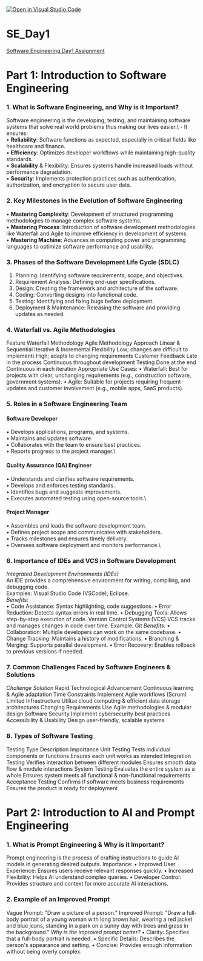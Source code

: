 [![Open in Visual Studio Code](https://classroom.github.com/assets/open-in-vscode-2e0aaae1b6195c2367325f4f02e2d04e9abb55f0b24a779b69b11b9e10269abc.svg)](https://classroom.github.com/online_ide?assignment_repo_id=18377479&assignment_repo_type=AssignmentRepo)
# SE_Day1
<ins> Software Engineering Day1 Assignment </ins>

# Part 1: Introduction to Software Engineering #

### 1. What is Software Engineering, and Why is it Important? ###
Software engineering is the developing, testing, and maintaining software systems that solve real world problems thus making our lives easier.\ - It ensures:\
•	**Reliability**: Software functions as expected, especially in critical fields like healthcare and finance.\
•	**Efficiency**: Optimizes developer workflows while maintaining high-quality standards.\
•	**Scalability** & Flexibility: Ensures systems handle increased loads without performance degradation.\
•	**Security**: Implements protection practices such as authentication, authorization, and encryption to secure user data.

### 2. Key Milestones in the Evolution of Software Engineering ###
•	**Mastering Complexity**: Development of structured programming methodologies to manage complex software systems.\
•	**Mastering Process**: Introduction of software development methodologies like Waterfall and Agile to improve efficiency in development of systems.\
•	**Mastering Machine**: Advances in computing power and programming languages to optimize software performance and usability.

### 3. Phases of the Software Development Life Cycle (SDLC) ###
   
1.	Planning: Identifying software requirements, scope, and objectives.
2.	Requirement Analysis: Defining end-user specifications.
3.	Design: Creating the framework and architecture of the software.
4.	Coding: Converting designs into functional code.
5.	Testing: Identifying and fixing bugs before deployment.
6.	Deployment & Maintenance: Releasing the software and providing updates as needed.
   
### 4. Waterfall vs. Agile Methodologies ###
Feature	Waterfall Methodology	Agile Methodology
Approach	Linear & Sequential	Iterative & Incremental
Flexibility	Low; changes are difficult to implement\	High; adapts to changing requirements
Customer Feedback	Late in the process	Continuous throughout development
Testing	Done at the end	Continuous in each iteration
Appropriate Use Cases:
•	Waterfall: Best for projects with clear, unchanging requirements (e.g., construction software, government systems).
•	Agile: Suitable for projects requiring frequent updates and customer involvement (e.g., mobile apps, SaaS products).

### 5. Roles in a Software Engineering Team ###
#### Software Developer
•	Develops applications, programs, and systems.\
•	Maintains and updates software.\
•	Collaborates with the team to ensure best practices.\
•	Reports progress to the project manager.\
#### Quality Assurance (QA) Engineer
•	Understands and clarifies software requirements.\
•	Develops and enforces testing standards.\
•	Identifies bugs and suggests improvements.\
•	Executes automated testing using open-source tools.\
#### Project Manager
•	Assembles and leads the software development team.\
•	Defines project scope and communicates with stakeholders.\
•	Tracks milestones and ensures timely delivery.\
•	Oversees software deployment and monitors performance.\

### 6. Importance of IDEs and VCS in Software Development ###
_Integrated Development Environments (IDEs)_\
An IDE provides a comprehensive environment for writing, compiling, and debugging code.\
Examples: Visual Studio Code (VSCode), Eclipse.\
_Benefits:_\
•	Code Assistance: Syntax highlighting, code suggestions.
•	Error Reduction: Detects syntax errors in real time.
•	Debugging Tools: Allows step-by-step execution of code.
Version Control Systems (VCS)
VCS tracks and manages changes in code over time.
Example: Git
_Benefits:_
•	Collaboration: Multiple developers can work on the same codebase.
•	Change Tracking: Maintains a history of modifications.
•	Branching & Merging: Supports parallel development.
•	Error Recovery: Enables rollback to previous versions if needed.

### 7. Common Challenges Faced by Software Engineers & Solutions ###
_Challenge	Solution_
Rapid Technological Advancement	Continuous learning & Agile adaptation
Time Constraints	Implement Agile workflows (Scrum)
Limited Infrastructure	Utilize cloud computing & efficient data storage architectures
Changing Requirements	Use Agile methodologies & modular design
Software Security	Implement cybersecurity best practices
Accessibility & Usability	Design user-friendly, scalable systems

### 8. Types of Software Testing
Testing Type	Description	Importance
Unit Testing	Tests individual components or functions	Ensures each unit works as intended
Integration Testing	Verifies interaction between different modules	Ensures smooth data flow & module interactions
System Testing	Evaluates the entire system as a whole	Ensures system meets all functional & non-functional requirements
Acceptance Testing	Confirms if software meets business requirements	Ensures the product is ready for deployment


# Part 2: Introduction to AI and Prompt Engineering #
### 1. What is Prompt Engineering & Why is it Important? ###
Prompt engineering is the process of crafting instructions to guide AI models in generating desired outputs.
Importance:
•	Improved User Experience: Ensures users receive relevant responses quickly.
•	Increased Flexibility: Helps AI understand complex queries.
•	Developer Control: Provides structure and context for more accurate AI interactions.

### 2. Example of an Improved Prompt ###
Vague Prompt: "Draw a picture of a person."
Improved Prompt: "Draw a full-body portrait of a young woman with long brown hair, wearing a red jacket and blue jeans, standing in a park on a sunny day with trees and grass in the background."
*Why is the improved prompt better?*
•	Clarity: Specifies that a full-body portrait is needed.
•	Specific Details: Describes the person's appearance and setting.
•	Concise: Provides enough information without being overly complex.

